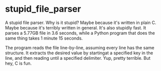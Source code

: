 # stupid_file_parser

A stupid file parser. Why is it stupid? Maybe because it's written in plain C.
Maybe because it's terribly written in general. It's also stupidly fast. It
parses a 5.77GB file in 3.6 seconds, while a Python program that does the same
thing takes 1 minute 15 seconds.

The program reads the file line-by-line, assuming every line has the same
structure. It extracts the desired value by startingat a specified key in the
line, and then reading until a specified delimiter. Yup, pretty terrible. But
hey, C is fun.
